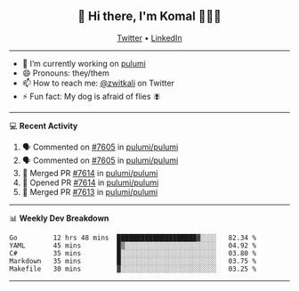 <h2 align="center"> 👋 Hi there, I'm Komal 🧑🏾‍💻 </h2>
<p align="center">
    <a href="https://twitter.com/zwitkali">Twitter</a> •
    <a href="https://www.linkedin.com/in/komal-ali/">LinkedIn</a>
</p>

--------

- 🔭 I’m currently working on [pulumi](https://github.com/pulumi/pulumi)
- 😄 Pronouns: they/them
- 📫 How to reach me: [@zwitkali](https://twitter.com/zwitkali) on Twitter
- ⚡ Fun fact: My dog is afraid of flies 🪰

--------
💻 **Recent Activity**

<!--START_SECTION:activity-->
1. 🗣 Commented on [#7605](https://github.com/pulumi/pulumi/issues/7605) in [pulumi/pulumi](https://github.com/pulumi/pulumi)
2. 🗣 Commented on [#7605](https://github.com/pulumi/pulumi/issues/7605) in [pulumi/pulumi](https://github.com/pulumi/pulumi)
3. 🎉 Merged PR [#7614](https://github.com/pulumi/pulumi/pull/7614) in [pulumi/pulumi](https://github.com/pulumi/pulumi)
4. 💪 Opened PR [#7614](https://github.com/pulumi/pulumi/pull/7614) in [pulumi/pulumi](https://github.com/pulumi/pulumi)
5. 🎉 Merged PR [#7613](https://github.com/pulumi/pulumi/pull/7613) in [pulumi/pulumi](https://github.com/pulumi/pulumi)
<!--END_SECTION:activity-->

--------

📊 **Weekly Dev Breakdown**
<!--START_SECTION:waka-->
```text
Go         12 hrs 48 mins  ████████████████████▓░░░░   82.34 % 
YAML       45 mins         █▒░░░░░░░░░░░░░░░░░░░░░░░   04.92 % 
C#         35 mins         █░░░░░░░░░░░░░░░░░░░░░░░░   03.80 % 
Markdown   35 mins         █░░░░░░░░░░░░░░░░░░░░░░░░   03.75 % 
Makefile   30 mins         ▓░░░░░░░░░░░░░░░░░░░░░░░░   03.25 % 
```
<!--END_SECTION:waka-->

--------